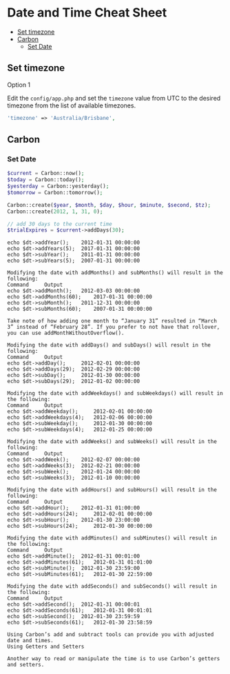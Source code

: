 # Date and Time Cheat Sheet

<!-- TOC -->

- [Set timezone](#set-timezone)
- [Carbon](#carbon)
    - [Set Date](#set-date)

<!-- /TOC -->

<a id="markdown-set-timezone" name="set-timezone"></a>

## Set timezone

Option 1

Edit the `config/app.php` and set the `timezone` value from UTC to the desired timezone from the
list of available timezones.

```php
'timezone' => 'Australia/Brisbane',
```

<a id="markdown-carbon" name="carbon"></a>

## Carbon

<a id="markdown-set-date" name="set-date"></a>

### Set Date
```php
$current = Carbon::now();
$today = Carbon::today();
$yesterday = Carbon::yesterday();
$tomorrow = Carbon::tomorrow();

Carbon::create($year, $month, $day, $hour, $minute, $second, $tz);
Carbon::create(2012, 1, 31, 0);

// add 30 days to the current time
$trialExpires = $current->addDays(30);

```



    echo $dt->addYear(); 	2012-01-31 00:00:00
    echo $dt->addYears(5); 	2017-01-31 00:00:00
    echo $dt->subYear(); 	2011-01-31 00:00:00
    echo $dt->subYears(5); 	2007-01-31 00:00:00

    Modifying the date with addMonths() and subMonths() will result in the following:
    Command 	Output
    echo $dt->addMonth(); 	2012-03-03 00:00:00
    echo $dt->addMonths(60); 	2017-01-31 00:00:00
    echo $dt->subMonth(); 	2011-12-31 00:00:00
    echo $dt->subMonths(60); 	2007-01-31 00:00:00

    Take note of how adding one month to “January 31” resulted in “March 3” instead of “February 28”. If you prefer to not have that rollover, you can use addMonthWithoutOverflow().

    Modifying the date with addDays() and subDays() will result in the following:
    Command 	Output
    echo $dt->addDay(); 	2012-02-01 00:00:00
    echo $dt->addDays(29); 	2012-02-29 00:00:00
    echo $dt->subDay(); 	2012-01-30 00:00:00
    echo $dt->subDays(29); 	2012-01-02 00:00:00

    Modifying the date with addWeekdays() and subWeekdays() will result in the following:
    Command 	Output
    echo $dt->addWeekday(); 	2012-02-01 00:00:00
    echo $dt->addWeekdays(4); 	2012-02-06 00:00:00
    echo $dt->subWeekday(); 	2012-01-30 00:00:00
    echo $dt->subWeekdays(4); 	2012-01-25 00:00:00

    Modifying the date with addWeeks() and subWeeks() will result in the following:
    Command 	Output
    echo $dt->addWeek(); 	2012-02-07 00:00:00
    echo $dt->addWeeks(3); 	2012-02-21 00:00:00
    echo $dt->subWeek(); 	2012-01-24 00:00:00
    echo $dt->subWeeks(3); 	2012-01-10 00:00:00

    Modifying the date with addHours() and subHours() will result in the following:
    Command 	Output
    echo $dt->addHour(); 	2012-01-31 01:00:00
    echo $dt->addHours(24); 	2012-02-01 00:00:00
    echo $dt->subHour(); 	2012-01-30 23:00:00
    echo $dt->subHours(24); 	2012-01-30 00:00:00

    Modifying the date with addMinutes() and subMinutes() will result in the following:
    Command 	Output
    echo $dt->addMinute(); 	2012-01-31 00:01:00
    echo $dt->addMinutes(61); 	2012-01-31 01:01:00
    echo $dt->subMinute(); 	2012-01-30 23:59:00
    echo $dt->subMinutes(61); 	2012-01-30 22:59:00

    Modifying the date with addSeconds() and subSeconds() will result in the following:
    Command 	Output
    echo $dt->addSecond(); 	2012-01-31 00:00:01
    echo $dt->addSeconds(61); 	2012-01-31 00:01:01
    echo $dt->subSecond(); 	2012-01-30 23:59:59
    echo $dt->subSeconds(61); 	2012-01-30 23:58:59

    Using Carbon’s add and subtract tools can provide you with adjusted date and times.
    Using Getters and Setters

    Another way to read or manipulate the time is to use Carbon’s getters and setters.



